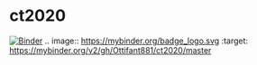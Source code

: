 # ct2020
[![Binder](https://mybinder.org/badge_logo.svg)](https://mybinder.org/v2/gh/Ottifant881/ct2020/master)
.. image:: https://mybinder.org/badge_logo.svg
 :target: https://mybinder.org/v2/gh/Ottifant881/ct2020/master
